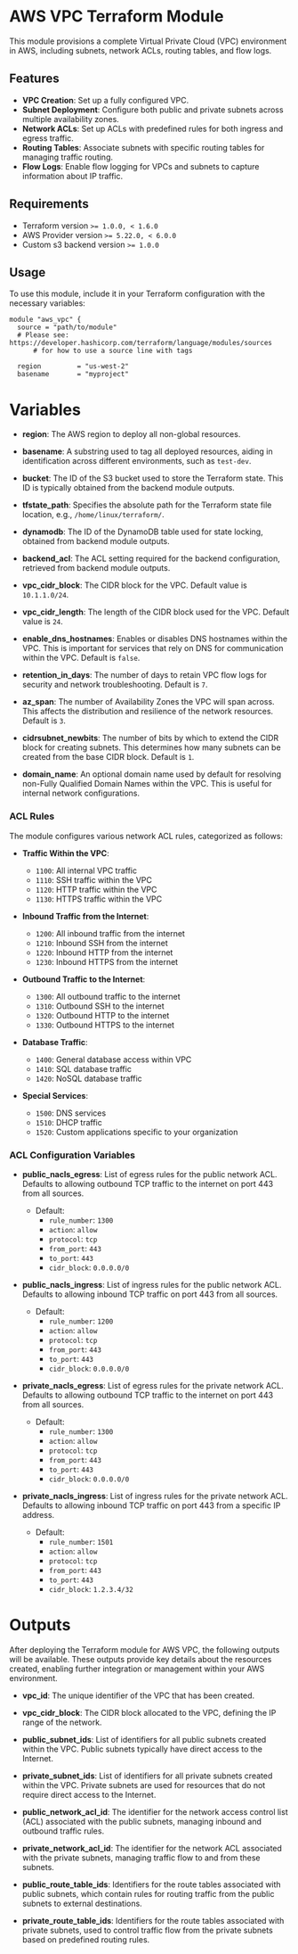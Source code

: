 # AWS VPC Terraform Module

This module provisions a complete Virtual Private Cloud (VPC) environment in AWS, including subnets, network ACLs, routing tables, and flow logs.

## Features

- **VPC Creation**: Set up a fully configured VPC.
- **Subnet Deployment**: Configure both public and private subnets across multiple availability zones.
- **Network ACLs**: Set up ACLs with predefined rules for both ingress and egress traffic.
- **Routing Tables**: Associate subnets with specific routing tables for managing traffic routing.
- **Flow Logs**: Enable flow logging for VPCs and subnets to capture information about IP traffic.

## Requirements

- Terraform version `>= 1.0.0, < 1.6.0`
- AWS Provider version `>= 5.22.0, < 6.0.0`
- Custom s3 backend version `>= 1.0.0`

## Usage

To use this module, include it in your Terraform configuration with the necessary variables:

```hcl
module "aws_vpc" {
  source = "path/to/module" 
  # Please see: https://developer.hashicorp.com/terraform/language/modules/sources
      # for how to use a source line with tags

  region         = "us-west-2"
  basename       = "myproject"
```

# Variables

- **region**: The AWS region to deploy all non-global resources.
- **basename**: A substring used to tag all deployed resources, aiding in identification across different environments, such as `test-dev`.

- **bucket**: The ID of the S3 bucket used to store the Terraform state. This ID is typically obtained from the backend module outputs.

- **tfstate_path**: Specifies the absolute path for the Terraform state file location, e.g., `/home/linux/terraform/`.

- **dynamodb**: The ID of the DynamoDB table used for state locking, obtained from backend module outputs.

- **backend_acl**: The ACL setting required for the backend configuration, retrieved from backend module outputs.

- **vpc_cidr_block**: The CIDR block for the VPC. Default value is `10.1.1.0/24`.

- **vpc_cidr_length**: The length of the CIDR block used for the VPC. Default value is `24`.

- **enable_dns_hostnames**: Enables or disables DNS hostnames within the VPC. This is important for services that rely on DNS for communication within the VPC. Default is `false`.

- **retention_in_days**: The number of days to retain VPC flow logs for security and network troubleshooting. Default is `7`.

- **az_span**: The number of Availability Zones the VPC will span across. This affects the distribution and resilience of the network resources. Default is `3`.

- **cidrsubnet_newbits**: The number of bits by which to extend the CIDR block for creating subnets. This determines how many subnets can be created from the base CIDR block. Default is `1`.

- **domain_name**: An optional domain name used by default for resolving non-Fully Qualified Domain Names within the VPC. This is useful for internal network configurations.

### ACL Rules

The module configures various network ACL rules, categorized as follows:

- **Traffic Within the VPC**:
    - `1100`: All internal VPC traffic
    - `1110`: SSH traffic within the VPC
    - `1120`: HTTP traffic within the VPC
    - `1130`: HTTPS traffic within the VPC

- **Inbound Traffic from the Internet**:
    - `1200`: All inbound traffic from the internet
    - `1210`: Inbound SSH from the internet
    - `1220`: Inbound HTTP from the internet
    - `1230`: Inbound HTTPS from the internet

- **Outbound Traffic to the Internet**:
    - `1300`: All outbound traffic to the internet
    - `1310`: Outbound SSH to the internet
    - `1320`: Outbound HTTP to the internet
    - `1330`: Outbound HTTPS to the internet

- **Database Traffic**:
    - `1400`: General database access within VPC
    - `1410`: SQL database traffic
    - `1420`: NoSQL database traffic

- **Special Services**:
    - `1500`: DNS services
    - `1510`: DHCP traffic
    - `1520`: Custom applications specific to your organization

### ACL Configuration Variables

- **public_nacls_egress**: List of egress rules for the public network ACL. Defaults to allowing outbound TCP traffic to the internet on port 443 from all sources.
    - Default:
        - `rule_number`: `1300`
        - `action`: `allow`
        - `protocol`: `tcp`
        - `from_port`: `443`
        - `to_port`: `443`
        - `cidr_block`: `0.0.0.0/0`

- **public_nacls_ingress**: List of ingress rules for the public network ACL. Defaults to allowing inbound TCP traffic on port 443 from all sources.
    - Default:
        - `rule_number`: `1200`
        - `action`: `allow`
        - `protocol`: `tcp`
        - `from_port`: `443`
        - `to_port`: `443`
        - `cidr_block`: `0.0.0.0/0`

- **private_nacls_egress**: List of egress rules for the private network ACL. Defaults to allowing outbound TCP traffic to the internet on port 443 from all sources.
    - Default:
        - `rule_number`: `1300`
        - `action`: `allow`
        - `protocol`: `tcp`
        - `from_port`: `443`
        - `to_port`: `443`
        - `cidr_block`: `0.0.0.0/0`

- **private_nacls_ingress**: List of ingress rules for the private network ACL. Defaults to allowing inbound TCP traffic on port 443 from a specific IP address.
    - Default:
        - `rule_number`: `1501`
        - `action`: `allow`
        - `protocol`: `tcp`
        - `from_port`: `443`
        - `to_port`: `443`
        - `cidr_block`: `1.2.3.4/32`

# Outputs

After deploying the Terraform module for AWS VPC, the following outputs will be available. These outputs provide key details about the resources created, enabling further integration or management within your AWS environment.

- **vpc_id**: The unique identifier of the VPC that has been created.

- **vpc_cidr_block**: The CIDR block allocated to the VPC, defining the IP range of the network.

- **public_subnet_ids**: List of identifiers for all public subnets created within the VPC. Public subnets typically have direct access to the Internet.

- **private_subnet_ids**: List of identifiers for all private subnets created within the VPC. Private subnets are used for resources that do not require direct access to the Internet.

- **public_network_acl_id**: The identifier for the network access control list (ACL) associated with the public subnets, managing inbound and outbound traffic rules.

- **private_network_acl_id**: The identifier for the network ACL associated with the private subnets, managing traffic flow to and from these subnets.

- **public_route_table_ids**: Identifiers for the route tables associated with public subnets, which contain rules for routing traffic from the public subnets to external destinations.

- **private_route_table_ids**: Identifiers for the route tables associated with private subnets, used to control traffic flow from the private subnets based on predefined routing rules.
